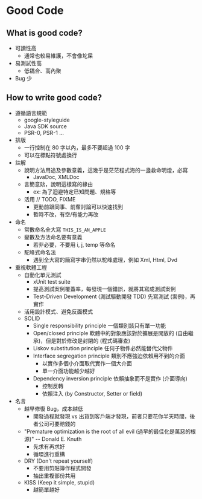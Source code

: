 Good Code
=========

What is good code?
------------------

 * 可讀性高
     * 通常也較易維護，不會像坨屎
 * 易測試性高
     * 低耦合、高內聚
 * Bug 少

How to write good code?
-----------------------

 * 遵循語言規範
     * google-styleguide
	 * Java SDK source
	 * PSR-0, PSR-1 ...
 * 排版
     * 一行控制在 80 字以內，最多不要超過 100 字
	 * 可以在標點符號處換行
 * 註解
     * 說明方法用途及參數意義，這幾乎是茫茫程式海的一盞救命明燈，必寫
	     * JavaDoc, XMLDoc
	 * 言簡意賅，說明這樣寫的緣由
	     * ex: 為了迴避特定已知問題、規格等
	 * 活用 // TODO, FIXME
	     * 更動前跟同事、前輩討論可以快速找到
		 * 暫時不改，有空/有能力再改
 * 命名
     * 常數命名全大寫 `THIS_IS_AN_APPLE`
	 * 變數及方法命名要有意義
	     * 若非必要，不要用 i, j, temp 等命名
	 * 駝峰式命名法
	     * 遇到全大寫的簡寫字串仍然以駝峰處理，例如 Xml, Html, Dvd
 * 重視軟體工程
     * 自動化單元測試
	     * xUnit test suite
		 * 提高測試案例覆蓋率，每發現一個錯誤，就將其寫成測試案例
		 * Test-Driven Development (測試驅動開發 TDD) 先寫測試 (案例)，再實作
     * 活用設計模式、避免反面模式
     * SOLID
	     * Single responsibility principle
		   一個類別該只有單一功能
		 * Open/closed principle
		   軟體中的對象應該對於擴展是開放的 (自由繼承)，但是對於修改是封閉的 (程式碼審查)
		 * Liskov substitution principle
		   任何子物件必然能替代父物件
		 * Interface segregation principle
		   類別不應強迫依賴用不到的介面
		     * 以實作多個小介面取代實作一個大介面
			 * 單一介面功能越少越好
		 * Dependency inversion principle
		   依賴抽象而不是實作 (介面導向)
		     * 控制反轉
		     * 依賴注入 (by Constructor, Setter or field)
 * 名言
     * 越早修復 Bug，成本越低
	     * 開發過程就發現 vs 出貨到客戶端才發現，前者只要花你半天時間，後者公司可要賠錢的
     * "Premature optimization is the root of all evil (過早的最佳化是萬惡的根源)" -- Donald E. Knuth
         * 先求有再求好
	     * 循環進行重構
	 * DRY (Don't repeat yourself)
		 * 不要用剪貼簿作程式開發
		 * 抽出重複部份共用
	 * KISS (Keep it simple, stupid)
	     * 越簡單越好
	 